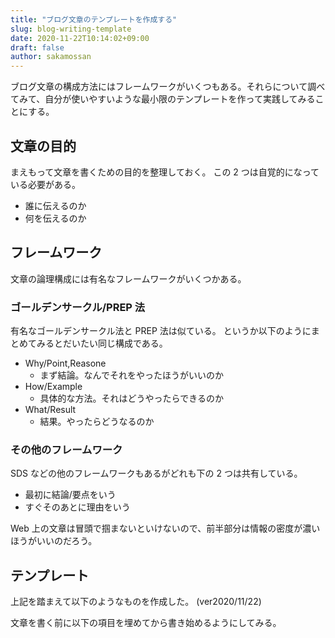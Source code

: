 ```yaml
---
title: "ブログ文章のテンプレートを作成する"
slug: blog-writing-template
date: 2020-11-22T10:14:02+09:00
draft: false
author: sakamossan
---
```


ブログ文章の構成方法にはフレームワークがいくつもある。それらについて調べてみて、自分が使いやすいような最小限のテンプレートを作って実践してみることにする。

## 文章の目的

まえもって文章を書くための目的を整理しておく。
この 2 つは自覚的になっている必要がある。

- 誰に伝えるのか
- 何を伝えるのか

## フレームワーク

文章の論理構成には有名なフレームワークがいくつかある。

### ゴールデンサークル/PREP 法

有名なゴールデンサークル法と PREP 法は似ている。
というか以下のようにまとめてみるとだいたい同じ構成である。

- Why/Point,Reasone
  - まず結論。なんでそれをやったほうがいいのか
- How/Example
  - 具体的な方法。それはどうやったらできるのか
- What/Result
  - 結果。やったらどうなるのか

### その他のフレームワーク

SDS などの他のフレームワークもあるがどれも下の 2 つは共有している。

- 最初に結論/要点をいう
- すぐそのあとに理由をいう

Web 上の文章は冒頭で掴まないといけないので、前半部分は情報の密度が濃いほうがいいのだろう。

## テンプレート

上記を踏まえて以下のようなものを作成した。 (ver2020/11/22)

文章を書く前に以下の項目を埋めてから書き始めるようにしてみる。
